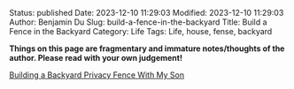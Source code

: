 Status: published
Date: 2023-12-10 11:29:03
Modified: 2023-12-10 11:29:03
Author: Benjamin Du
Slug: build-a-fence-in-the-backyard
Title: Build a Fence in the Backyard
Category: Life
Tags: Life, house, fense, backyard

**Things on this page are fragmentary and immature notes/thoughts of the author. Please read with your own judgement!**

[Building a Backyard Privacy Fence With My Son](https://www.youtube.com/watch?v=6EJFcykIvYA)
